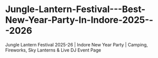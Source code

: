 # Jungle-Lantern-Festival---Best-New-Year-Party-In-Indore-2025---2026
Jungle Lantern Festival 2025-26 | Indore New Year Party | Camping, Fireworks, Sky Lanterns &amp; Live DJ Event Page
